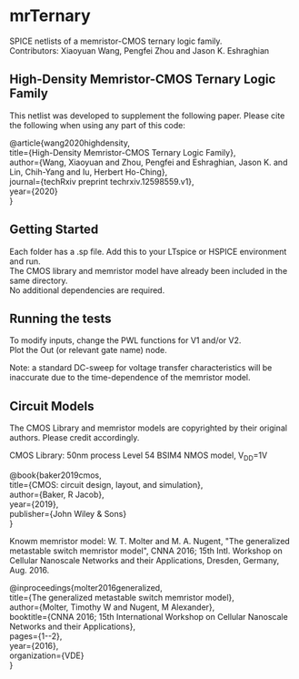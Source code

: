 # mrTernary

SPICE netlists of a memristor-CMOS ternary logic family. <br/>
Contributors: Xiaoyuan Wang, Pengfei Zhou and Jason K. Eshraghian

## High-Density Memristor-CMOS Ternary Logic Family

This netlist was developed to supplement the following paper. Please cite the following when using any part of this code:

@article{wang2020highdensity, <br/>
  title={High-Density Memristor-CMOS Ternary Logic Family}, <br/>
  author={Wang, Xiaoyuan and Zhou, Pengfei and Eshraghian, Jason K. and Lin, Chih-Yang and Iu, Herbert Ho-Ching}, <br/>
  journal={techRxiv preprint techrxiv.12598559.v1}, <br/>
  year={2020} <br/>
} <br/>

## Getting Started

Each folder has a .sp file. Add this to your LTspice or HSPICE environment and run. <br/>
The CMOS library and memristor model have already been included in the same directory. <br/>
No additional dependencies are required. 

## Running the tests

To modify inputs, change the PWL functions for V1 and/or V2. <br/>
Plot the Out (or relevant gate name) node. <br/>

Note: a standard DC-sweep for voltage transfer characteristics will be inaccurate due to the time-dependence of the memristor model.

## Circuit Models

The CMOS Library and memristor models are copyrighted by their original authors. Please credit accordingly.<br/>

CMOS Library: 50nm process Level 54 BSIM4 NMOS model, V<sub>DD</sub>=1V <br/>

@book{baker2019cmos, <br/>
  title={CMOS: circuit design, layout, and simulation}, <br/>
  author={Baker, R Jacob}, <br/>
  year={2019}, <br/>
  publisher={John Wiley \& Sons} <br/>
} <br/>

Knowm memristor model: W. T. Molter and M. A. Nugent, "The generalized metastable switch memristor model", CNNA 2016; 15th Intl. Workshop on Cellular Nanoscale Networks and their Applications, Dresden, Germany, Aug. 2016. <br/>

@inproceedings{molter2016generalized, <br/>
  title={The generalized metastable switch memristor model}, <br/>
  author={Molter, Timothy W and Nugent, M Alexander}, <br/>
  booktitle={CNNA 2016; 15th International Workshop on Cellular Nanoscale Networks and their Applications}, <br/>
  pages={1--2}, <br/>
  year={2016},<br/>
  organization={VDE}<br/>
}<br/>
